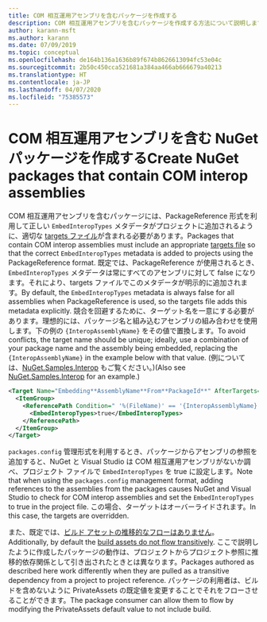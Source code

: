 ```yaml
---
title: COM 相互運用アセンブリを含むパッケージを作成する
description: COM 相互運用アセンブリを含むパッケージを作成する方法について説明します
author: karann-msft
ms.author: karann
ms.date: 07/09/2019
ms.topic: conceptual
ms.openlocfilehash: de164b136a1636b89f674b8626613094fc53e04c
ms.sourcegitcommit: 2b50c450cca521681a384aa466ab666679a40213
ms.translationtype: HT
ms.contentlocale: ja-JP
ms.lasthandoff: 04/07/2020
ms.locfileid: "75385573"
---
```

# <a name="create-nuget-packages-that-contain-com-interop-assemblies"></a><span data-ttu-id="21fbe-103">COM 相互運用アセンブリを含む NuGet パッケージを作成する</span><span class="sxs-lookup"><span data-stu-id="21fbe-103">Create NuGet packages that contain COM interop assemblies</span></span>

<span data-ttu-id="21fbe-104">COM 相互運用アセンブリを含むパッケージには、PackageReference 形式を利用して正しい `EmbedInteropTypes` メタデータがプロジェクトに追加されるように、適切な [targets ファイル](creating-a-package.md#include-msbuild-props-and-targets-in-a-package)が含まれる必要があります。</span><span class="sxs-lookup"><span data-stu-id="21fbe-104">Packages that contain COM interop assemblies must include an appropriate [targets file](creating-a-package.md#include-msbuild-props-and-targets-in-a-package) so that the correct `EmbedInteropTypes` metadata is added to projects using the PackageReference format.</span></span> <span data-ttu-id="21fbe-105">既定では、PackageReference が使用されるとき、`EmbedInteropTypes` メタデータは常にすべてのアセンブリに対して false になります。それにより、targets ファイルでこのメタデータが明示的に追加されます。</span><span class="sxs-lookup"><span data-stu-id="21fbe-105">By default, the `EmbedInteropTypes` metadata is always false for all assemblies when PackageReference is used, so the targets file adds this metadata explicitly.</span></span> <span data-ttu-id="21fbe-106">競合を回避するために、ターゲット名を一意にする必要があります。理想的には、パッケージ名と組み込むアセンブリの組み合わせを使用します。下の例の `{InteropAssemblyName}` をその値で置換します。</span><span class="sxs-lookup"><span data-stu-id="21fbe-106">To avoid conflicts, the target name should be unique; ideally, use a combination of your package name and the assembly being embedded, replacing the `{InteropAssemblyName}` in the example below with that value.</span></span> <span data-ttu-id="21fbe-107">(例については、[NuGet.Samples.Interop](https://github.com/NuGet/Samples/tree/master/NuGet.Samples.Interop) もご覧ください。)</span><span class="sxs-lookup"><span data-stu-id="21fbe-107">(Also see [NuGet.Samples.Interop](https://github.com/NuGet/Samples/tree/master/NuGet.Samples.Interop) for an example.)</span></span>

```xml
<Target Name="Embedding**AssemblyName**From**PackageId**" AfterTargets="ResolveReferences" BeforeTargets="FindReferenceAssembliesForReferences">
  <ItemGroup>
    <ReferencePath Condition=" '%(FileName)' == '{InteropAssemblyName}' AND '%(ReferencePath.NuGetPackageId)' == '$(MSBuildThisFileName)' ">
      <EmbedInteropTypes>true</EmbedInteropTypes>
    </ReferencePath>
  </ItemGroup>
</Target>
```

<span data-ttu-id="21fbe-108">`packages.config` 管理形式を利用するとき、パッケージからアセンブリの参照を追加すると、NuGet と Visual Studio は COM 相互運用アセンブリがないか調べ、プロジェクト ファイルで `EmbedInteropTypes` を true に設定します。</span><span class="sxs-lookup"><span data-stu-id="21fbe-108">Note that when using the `packages.config` management format, adding references to the assemblies from the packages causes NuGet and Visual Studio to check for COM interop assemblies and set the `EmbedInteropTypes` to true in the project file.</span></span> <span data-ttu-id="21fbe-109">この場合、ターゲットはオーバーライドされます。</span><span class="sxs-lookup"><span data-stu-id="21fbe-109">In this case, the targets are overridden.</span></span>

<span data-ttu-id="21fbe-110">また、既定では、[ビルド アセットの推移的なフローはありません](../consume-packages/package-references-in-project-files.md#controlling-dependency-assets)。</span><span class="sxs-lookup"><span data-stu-id="21fbe-110">Additionally, by default the [build assets do not flow transitively](../consume-packages/package-references-in-project-files.md#controlling-dependency-assets).</span></span> <span data-ttu-id="21fbe-111">ここで説明したように作成したパッケージの動作は、プロジェクトからプロジェクト参照に推移的依存関係として引き出されたときとは異なります。</span><span class="sxs-lookup"><span data-stu-id="21fbe-111">Packages authored as described here work differently when they are pulled as a transitive dependency from a project to project reference.</span></span> <span data-ttu-id="21fbe-112">パッケージの利用者は、ビルドを含めないように PrivateAssets の既定値を変更することでそれをフローさせることができます。</span><span class="sxs-lookup"><span data-stu-id="21fbe-112">The package consumer can allow them to flow by modifying the PrivateAssets default value to not include build.</span></span>

<a name="creating-the-package"></a>